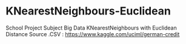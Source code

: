# KNearestNeighbours-Euclidean
School Project Subject Big Data KNearestNeighbours with Euclidean Distance 
Source .CSV : https://www.kaggle.com/uciml/german-credit


